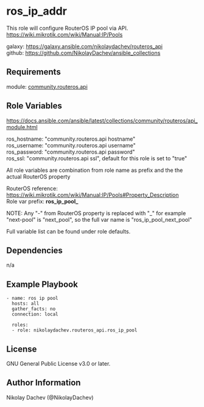 ros_ip_addr
=========

This role will configure RouterOS IP pool via API.  
https://wiki.mikrotik.com/wiki/Manual:IP/Pools  

galaxy: https://galaxy.ansible.com/nikolaydachev/routeros_api  
github: https://github.com/NikolayDachev/ansible_collections  

Requirements
------------

module: [community.routeros.api](https://galaxy.ansible.com/community/routeros)  

Role Variables
--------------

https://docs.ansible.com/ansible/latest/collections/community/routeros/api_module.html  

ros_hostname: "community.routeros.api hostname"  
ros_username: "community.routeros.api username"  
ros_password: "community.routeros.api password"  
ros_ssl: "community.routeros.api ssl", default for this role is set to "true"  

All role variables are combination from role name as prefix and the the actual RouterOS property  

RouterOS reference: https://wiki.mikrotik.com/wiki/Manual:IP/Pools#Property_Description  
Role var prefix: **ros_ip_pool_**  

NOTE: Any "-" from RouterOS property is replaced with "_" for example "next-pool" is "next_pool", so the full var name is "ros_ip_pool_next_pool"  

Full variable list can be found under role defaults.  

Dependencies
------------

n/a

Example Playbook
----------------
```
- name: ros ip pool 
  hosts: all
  gather_facts: no
  connection: local

  roles:
  - role: nikolaydachev.routeros_api.ros_ip_pool
```
License
-------

GNU General Public License v3.0 or later.

Author Information
------------------

Nikolay Dachev (@NikolayDachev)